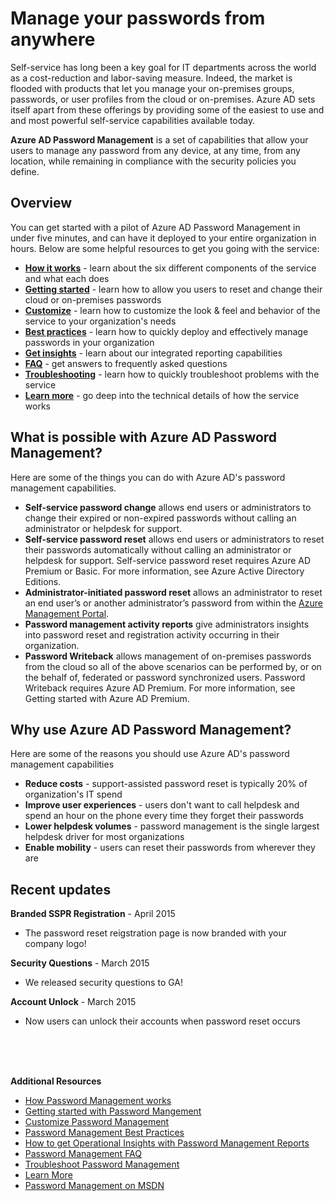 <properties 
	pageTitle="What is it: Azure AD Password Management | Windows Azure"
	description="Description of password management capabilities in Azure AD, including password reset, change, password management reporting, and writeback to your local on-premises Active Directory." 
	services="active-directory" 
	documentationCenter="" 
	authors="asteen" 
	manager="kbrint" 
	editor="billmath"/>

<tags 
	ms.service="active-directory"  
	ms.date="09/18/2015" 
	wacn.date=""/>

# Manage your passwords from anywhere
Self-service has long been a key goal for IT departments across the world as a cost-reduction and labor-saving measure.  Indeed, the market is flooded with products that let you manage your on-premises groups, passwords, or user profiles from the cloud or on-premises. Azure AD sets itself apart from these offerings by providing some of the easiest to use and and most powerful self-service capabilities available today.

**Azure AD Password Management** is a set of capabilities that allow your users to manage any password from any device, at any time, from any location, while remaining in compliance with the security policies you define.

## Overview
You can get started with a pilot of Azure AD Password Management in under five minutes, and can have it deployed to your entire organization in hours.  Below are some helpful resources to get you going with the service: 

* [**How it works**](/documentation/articles/active-directory-passwords-how-it-works) - learn about the six different components of the service and what each does
* [**Getting started**](/documentation/articles/active-directory-passwords-getting-started) - learn how to allow you users to reset and change their cloud or on-premises passwords
* [**Customize**](/documentation/articles/active-directory-passwords-customize) - learn how to customize the look & feel and behavior of the service to your organization's needs
* [**Best practices**](/documentation/articles/active-directory-passwords-best-practices) - learn how to quickly deploy and effectively manage passwords in your organization
* [**Get insights**](/documentation/articles/active-directory-passwords-get-insights) - learn about our integrated reporting capabilities
* [**FAQ**](/documentation/articles/active-directory-passwords-faq) - get answers to frequently asked questions
* [**Troubleshooting**](/documentation/articles/active-directory-passwords-troubleshoot) - learn how to quickly troubleshoot problems with the service
* [**Learn more**](/documentation/articles/active-directory-passwords-learn-more) - go deep into the technical details of how the service works


## What is possible with Azure AD Password Management?
Here are some of the things you can do with Azure AD's password management capabilities.

- **Self-service password change** allows end users or administrators to change their expired or non-expired passwords without calling an administrator or helpdesk for support.
- **Self-service password reset** allows end users or administrators to reset their passwords automatically without calling an administrator or helpdesk for support. Self-service password reset requires Azure AD Premium or Basic. For more information, see Azure Active Directory Editions.
- **Administrator-initiated password reset** allows an administrator to reset an end user’s or another administrator’s password from within the [Azure Management Portal](https://manage.windowsazure.cn).
- **Password management activity reports** give administrators insights into password reset and registration activity occurring in their organization. 
- **Password Writeback** allows management of on-premises passwords from the cloud so all of the above scenarios can be performed by, or on the behalf of, federated or password synchronized users. Password Writeback requires Azure AD Premium. For more information, see Getting started with Azure AD Premium.

## Why use Azure AD Password Management?
Here are some of the reasons you should use Azure AD's password management capabilities

- **Reduce costs** - support-assisted password reset is typically 20% of organization's IT spend
- **Improve user experiences** - users don't want to call helpdesk and spend an hour on the phone every time they forget their passwords
- **Lower helpdesk volumes** - password management is the single largest helpdesk driver for most organizations
- **Enable mobility** - users can reset their passwords from wherever they are

## Recent updates
**Branded SSPR Registration** - April 2015

- The password reset reigstration page is now branded with your company logo!

**Security Questions** - March 2015

- We released security questions to GA!

**Account Unlock** - March 2015

- Now users can unlock their accounts when password reset occurs

<br/>
<br/>
<br/>

**Additional Resources**


* [How Password Management works](/documentation/articles/active-directory-passwords-how-it-works)
* [Getting started with Password Mangement](/documentation/articles/active-directory-passwords-getting-started)
* [Customize Password Management](/documentation/articles/active-directory-passwords-customize)
* [Password Management Best Practices](/documentation/articles/active-directory-passwords-best-practices)
* [How to get Operational Insights with Password Management Reports](/documentation/articles/active-directory-passwords-get-insights)
* [Password Management FAQ](/documentation/articles/active-directory-passwords-faq)
* [Troubleshoot Password Management](/documentation/articles/active-directory-passwords-troubleshoot)
* [Learn More](/documentation/articles/active-directory-passwords-learn-more)
* [Password Management on MSDN](https://msdn.microsoft.com/zh-cn/library/azure/dn510386.aspx) 